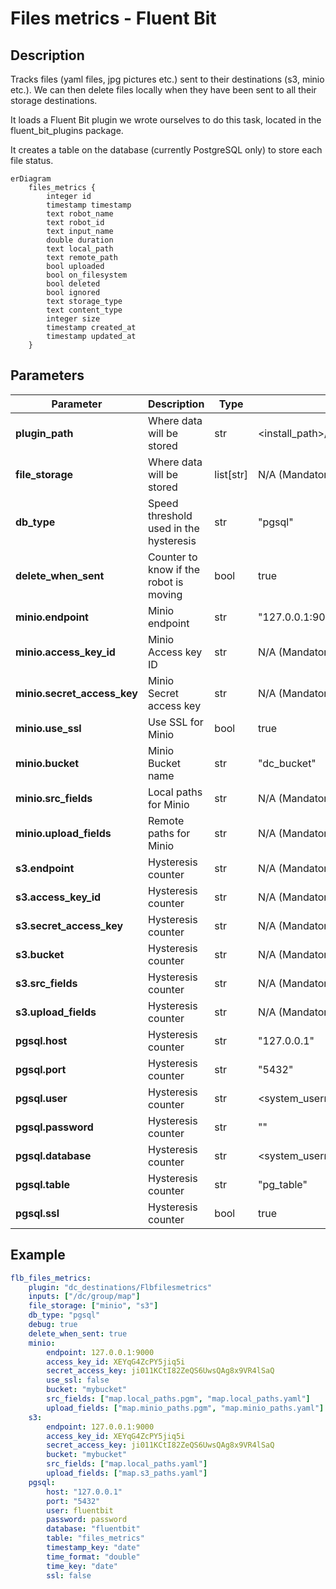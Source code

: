 # Files metrics - Fluent Bit

## Description

Tracks files (yaml files, jpg pictures etc.) sent to their destinations (s3, minio etc.). We can then delete files locally when they have been sent to all their storage destinations.

It loads a Fluent Bit plugin we wrote ourselves to do this task, located in the fluent_bit_plugins package.

It creates a table on the database (currently PostgreSQL only) to store each file status.

```mermaid
erDiagram
    files_metrics {
        integer id
        timestamp timestamp
        text robot_name
        text robot_id
        text input_name
        double duration
        text local_path
        text remote_path
        bool uploaded
        bool on_filesystem
        bool deleted
        bool ignored
        text storage_type
        text content_type
        integer size
        timestamp created_at
        timestamp updated_at
    }
```

## Parameters

| Parameter                   | Description                            | Type      | Default                                 |
| --------------------------- | -------------------------------------- | --------- | --------------------------------------- |
| **plugin_path**             | Where data will be stored              | str       | <install_path>/lib/out_files_metrics.so |
| **file_storage**            | Where data will be stored              | list[str] | N/A (Mandatory)                         |
| **db_type**                 | Speed threshold used in the hysteresis | str       | "pgsql"                                 |
| **delete_when_sent**        | Counter to know if the robot is moving | bool      | true                                    |
| **minio.endpoint**          | Minio endpoint                         | str       | "127.0.0.1:9000"                        |
| **minio.access_key_id**     | Minio Access key ID                    | str       | N/A (Mandatory)                         |
| **minio.secret_access_key** | Minio Secret access key                | str       | N/A (Mandatory)                         |
| **minio.use_ssl**           | Use SSL for Minio                      | bool      | true                                    |
| **minio.bucket**            | Minio Bucket name                      | str       | "dc_bucket"                             |
| **minio.src_fields**        | Local paths for Minio                  | str       | N/A (Mandatory)                         |
| **minio.upload_fields**     | Remote paths for Minio                 | str       | N/A (Mandatory)                         |
| **s3.endpoint**             | Hysteresis counter                     | str       | N/A (Mandatory)                         |
| **s3.access_key_id**        | Hysteresis counter                     | str       | N/A (Mandatory)                         |
| **s3.secret_access_key**    | Hysteresis counter                     | str       | N/A (Mandatory)                         |
| **s3.bucket**               | Hysteresis counter                     | str       | N/A (Mandatory)                         |
| **s3.src_fields**           | Hysteresis counter                     | str       | N/A (Mandatory)                         |
| **s3.upload_fields**        | Hysteresis counter                     | str       | N/A (Mandatory)                         |
| **pgsql.host**              | Hysteresis counter                     | str       | "127.0.0.1"                             |
| **pgsql.port**              | Hysteresis counter                     | str       | "5432"                                  |
| **pgsql.user**              | Hysteresis counter                     | str       | <system_username>                       |
| **pgsql.password**          | Hysteresis counter                     | str       | ""                                      |
| **pgsql.database**          | Hysteresis counter                     | str       | <system_username>                       |
| **pgsql.table**             | Hysteresis counter                     | str       | "pg_table"                              |
| **pgsql.ssl**               | Hysteresis counter                     | bool      | true                                    |


## Example
```yaml
flb_files_metrics:
    plugin: "dc_destinations/Flbfilesmetrics"
    inputs: ["/dc/group/map"]
    file_storage: ["minio", "s3"]
    db_type: "pgsql"
    debug: true
    delete_when_sent: true
    minio:
        endpoint: 127.0.0.1:9000
        access_key_id: XEYqG4ZcPY5jiq5i
        secret_access_key: ji011KCtI82ZeQS6UwsQAg8x9VR4lSaQ
        use_ssl: false
        bucket: "mybucket"
        src_fields: ["map.local_paths.pgm", "map.local_paths.yaml"]
        upload_fields: ["map.minio_paths.pgm", "map.minio_paths.yaml"]
    s3:
        endpoint: 127.0.0.1:9000
        access_key_id: XEYqG4ZcPY5jiq5i
        secret_access_key: ji011KCtI82ZeQS6UwsQAg8x9VR4lSaQ
        bucket: "mybucket"
        src_fields: ["map.local_paths.yaml"]
        upload_fields: ["map.s3_paths.yaml"]
    pgsql:
        host: "127.0.0.1"
        port: "5432"
        user: fluentbit
        password: password
        database: "fluentbit"
        table: "files_metrics"
        timestamp_key: "date"
        time_format: "double"
        time_key: "date"
        ssl: false
```

